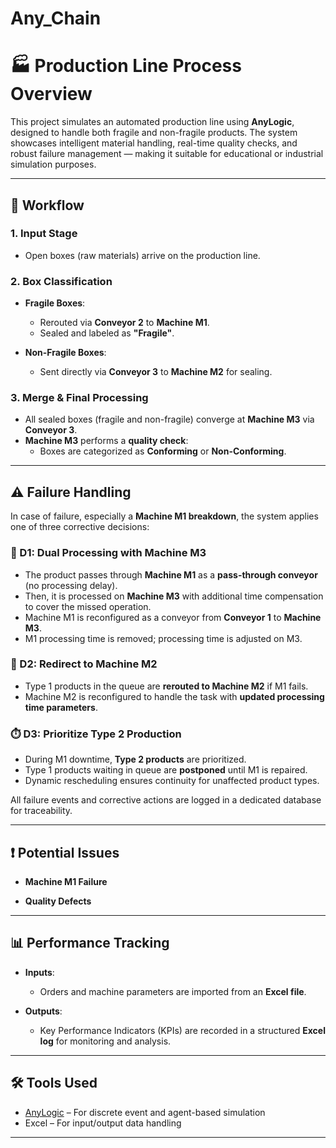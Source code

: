 # Any_Chain
# 🏭 Production Line Process Overview

This project simulates an automated production line using **AnyLogic**, designed to handle both fragile and non-fragile products. The system showcases intelligent material handling, real-time quality checks, and robust failure management — making it suitable for educational or industrial simulation purposes.

---

## 🔄 Workflow

### 1. Input Stage
- Open boxes (raw materials) arrive on the production line.

### 2. Box Classification
- **Fragile Boxes**:
  - Rerouted via **Conveyor 2** to **Machine M1**.
  - Sealed and labeled as **"Fragile"**.

- **Non-Fragile Boxes**:
  - Sent directly via **Conveyor 3** to **Machine M2** for sealing.

### 3. Merge & Final Processing
- All sealed boxes (fragile and non-fragile) converge at **Machine M3** via **Conveyor 3**.
- **Machine M3** performs a **quality check**:
  - Boxes are categorized as **Conforming** or **Non-Conforming**.

---

## ⚠️ Failure Handling

In case of failure, especially a **Machine M1 breakdown**, the system applies one of three corrective decisions:

### 🔧 D1: Dual Processing with Machine M3
- The product passes through **Machine M1** as a **pass-through conveyor** (no processing delay).
- Then, it is processed on **Machine M3** with additional time compensation to cover the missed operation.
- Machine M1 is reconfigured as a conveyor from **Conveyor 1** to **Machine M3**.
- M1 processing time is removed; processing time is adjusted on M3.

### 🔁 D2: Redirect to Machine M2
- Type 1 products in the queue are **rerouted to Machine M2** if M1 fails.
- Machine M2 is reconfigured to handle the task with **updated processing time parameters**.

### ⏱️ D3: Prioritize Type 2 Production
- During M1 downtime, **Type 2 products** are prioritized.
- Type 1 products waiting in queue are **postponed** until M1 is repaired.
- Dynamic rescheduling ensures continuity for unaffected product types.

All failure events and corrective actions are logged in a dedicated database for traceability.

---

## ❗ Potential Issues

- **Machine M1 Failure**

- **Quality Defects**

 
---

## 📊 Performance Tracking

- **Inputs**:
  - Orders and machine parameters are imported from an **Excel file**.

- **Outputs**:
  - Key Performance Indicators (KPIs) are recorded in a structured **Excel log** for monitoring and analysis.

---

## 🛠️ Tools Used

- [AnyLogic](https://www.anylogic.com/) – For discrete event and agent-based simulation  
- Excel – For input/output data handling  

---





